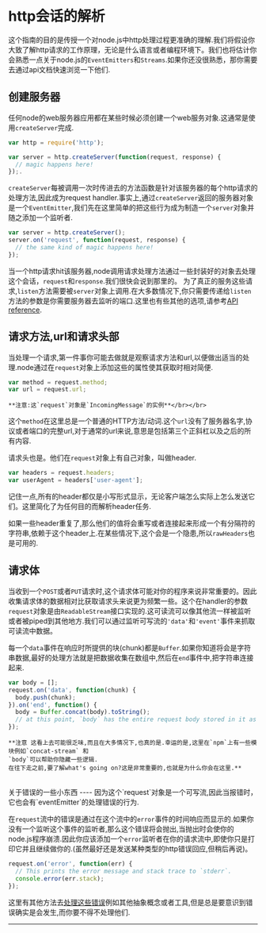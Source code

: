 http会话的解析
====

这个指南的目的是传授一个对node.js中http处理过程更准确的理解.我们将假设你大致了解http请求的工作原理，无论是什么语言或者编程环境下。我们也将估计你会熟悉一点关于node.js的<code>EventEmitters</code>和<code>Streams</code>.如果你还没很熟悉，那你需要去通过api文档快速浏览一下他们.

创建服务器
-----

任何node的web服务器应用都在某些时候必须创建一个web服务对象.这通常是使用<code>createServer</code>完成.

```javascript
var http = require('http');

var server = http.createServer(function(request, response) {
  // magic happens here!
});.
```

<code>createServer</code>每被调用一次时传进去的方法函数是针对该服务器的每个http请求的处理方法,因此成为request handler.事实上,通过<code>createServer</code>返回的服务器对象是一个<code>EventEmitter</code>,我们先在这里简单的把这些行为成为制造一个`server`对象并随之添加一个监听者.

```javascript
var server = http.createServer();
server.on('request', function(request, response) {
  // the same kind of magic happens here!
});
```
当一个http请求hit该服务器,node调用请求处理方法通过一些封装好的对象去处理这个会话，`request`和`response`.我们很快会说到那里的。
为了真正的服务这些请求,`listen`方法需要被`server`对象上调用.在大多数情况下,你只需要传递给`listen`方法的参数是你需要服务器去监听的端口.这里也有些其他的选项,请参考[API reference](https://nodejs.org/api/http.html).

请求方法,url和请求头部
-----

当处理一个请求,第一件事你可能去做就是观察请求方法和url,以便做出适当的处理.node通过在`request`对象上添加这些的属性使其获取时相对简便.

```javascript
var method = request.method;
var url = request.url;
```
    **注意:这`request`对象是`IncomingMessage`的实例**</br></br>
这个`method`在这里总是一个普通的HTTP方法/动词.这个`url`没有了服务器名字,协议或者端口的完整url,对于通常的url来说,意思是包括第三个正斜杠以及之后的所有内容.

请求头也是。他们在`request`对象上有自己对象，叫做header.
```javascript
var headers = request.headers;
var userAgent = headers['user-agent'];
```
记住一点,所有的header都仅是小写形式显示，无论客户端怎么实际上怎么发送它们。这里简化了为任何目的而解析header任务.

如果一些header重复了,那么他们的值将会重写或者连接起来形成一个有分隔符的字符串,依赖于这个header上.在某些情况下,这个会是一个隐患,所以<code>rawHeaders</code>也是可用的.

请求体
-----

当收到一个`POST`或者`PUT`请求时,这个请求体可能对你的程序来说非常重要的。因此收集请求体的数据相对比获取请求头来说更为频繁一些。这个在handler的参数`request`对象是由`ReadableStream`接口实现的.这可读流可以像其他流一样被监听或者被piped到其他地方.我们可以通过监听可写流的`'data'`和`'event'`事件来抓取可读流中数据。

每一个`data`事件在响应时所提供的块(chunk)都是`Buffer`.如果你知道将会是字符串数据,最好的处理方法就是把数据收集在数组中,然后在`end`事件中,把字符串连接起来.

```javascript
var body = [];
request.on('data', function(chunk) {
  body.push(chunk);
}).on('end', function() {
  body = Buffer.concat(body).toString();
  // at this point, `body` has the entire request body stored in it as a string
});
```
    **注意 这看上去可能很乏味,而且在大多情况下,也真的是.幸运的是,这里在`npm`上有一些模块例如`concat-stream` 和
    `body`可以帮助你隐藏一些逻辑.
    在往下走之前,要了解what's going on?这是非常重要的,也就是为什么你会在这里.**
</br>
关于错误的一些小东西
----
因为这个`request`对象是一个可写流,因此当报错时，它也会有`eventEmitter`的处理错误的行为.

在`request`流中的错误是通过在这个流中的`error`事件的时间响应而显示的.如果你没有一个监听这个事件的监听者,那么这个错误将会抛出,当抛出时会使你的node.js程序崩溃.因此你应该添加一个`error`监听者在你的请求流中,即使你只是打印它并且继续做你的.(虽然最好还是发送某种类型的http错误回应,但稍后再说)。

```javascript
request.on('error', function(err) {
  // This prints the error message and stack trace to `stderr`.
  console.error(err.stack);
});
```
这里有其他方法去[处理这些错误](https://nodejs.org/api/errors.html)例如其他抽象概念或者工具,但是总是要意识到错误确实是会发生,而你要不得不处理他们.


----
